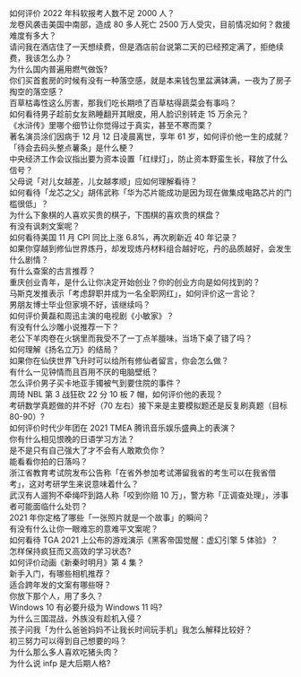 如何评价 2022 年科软报考人数不足 2000 人？  
龙卷风袭击美国中南部，造成 80 多人死亡 2500 万人受灾，目前情况如何？救援难度有多大？  
请问我在酒店住了一天想续费，但是酒店前台说第二天的已经预定满了，拒绝续费，我该怎么办？  
为什么国内普遍用燃气做饭?  
你们买首套房的时候有没有一种落空感，就是本来钱包里盆满钵满，一夜为了房子掏空的落空感？  
百草枯毒性这么厉害，那我们吃长期喷了百草枯得蔬菜会有事吗？  
如何看待男子趁前女友熟睡翻开其眼皮，用人脸识别转走 15 万余元？  
《水浒传》里哪个细节让你觉得过于真实，甚至不寒而栗？  
著名演员涂们因病于 12 月 12 日凌晨离世，享年 61 岁，如何评价他一生的成就？  
「待会去码头整点薯条」是什么梗？  
中央经济工作会议指出要为资本设置「红绿灯」，防止资本野蛮生长，释放了什么信号？  
父母说「对儿女越差，儿女越孝顺」应如何理解看待？  
如何看待「龙芯之父」胡伟武称「华为芯片能成功是因为现在做集成电路芯片的门槛很低」？  
为什么下象棋的人喜欢买贵的棋子，下围棋的喜欢贵的棋盘？  
有没有讽刺文案呢？  
如何看待美国 11 月 CPI 同比上涨 6.8%，再次刷新近 40 年记录？  
如果你穿越到修仙世界炼丹，却发现炼丹材料组合越好吃，丹的品质越好，会发生什么剧情？  
有什么查案的古言推荐？  
重庆创业青年，是什么让你决定开始创业？你的创业方向是如何找到的？  
马斯克发推表示「考虑辞职并成为一名全职网红」，如何评价这一言论？  
男朋友博士毕业但家境不好，该继续吗？  
如何评价黄磊和周迅主演的电视剧《小敏家》？  
有没有什么沙雕小说推荐一下？  
老公下羊肉卷在火锅里而我受不了一丁点羊膻味，当场下桌了错了吗？  
如何理解《扬名立万》的结局？  
如果你在仙侠世界飞升时可以给所有修仙者留言，你会怎么做？  
有什么一见钟情而且百用不厌的电脑壁纸？  
怎么评价男子买卡地亚手镯被气到要住院的事件？  
周琦 NBL 第 3 战狂砍 22 分 10 板 7 帽，如何评价他的表现？  
考研数学真题做的并不好（70 左右）接下来是主要模拟题还是反复刷真题（目标 80-90）?  
如何评价时代少年团在 2021 TMEA 腾讯音乐娱乐盛典上的表演？  
你有什么相见恨晚的日语学习方法？  
是不是只有自己强大了才不会有人敢欺负你？  
能看看你拍的日落吗？  
浙江省教育考试院发布公告称「在省外参加考试滞留我省的考生可以在我省借考」，这对考研学生来说意味着什么？  
武汉有人遛狗不牵绳吓到路人称「咬到你赔 10 万」，警方称「正调查处理」，涉事者可能面临什么处罚？  
2021 年你定格了哪些「一张照片就是一个故事」的瞬间？  
有没有什么让你一眼难忘的意难平文案呢？  
如何看待 TGA 2021 上公布的游戏演示《黑客帝国觉醒：虚幻引擎 5 体验》？  
怎样保持疯狂而又高效的学习状态?  
如何评价动画《新秦时明月》第 4 集？  
新手入门，有哪些相机推荐？  
适合跨年发的文案有哪些呀？  
你放下那个人，用了多久？  
Windows 10 有必要升级为 Windows 11 吗?  
为什么三国混战，外族没有趁机入侵？  
孩子问我「为什么爸爸妈妈不让我长时间玩手机」我怎么解释比较好？  
初三努力可以得到自己想要的吗？  
为什么那么多人喜欢吃猪头肉？  
为什么说 infp 是大后期人格?  
